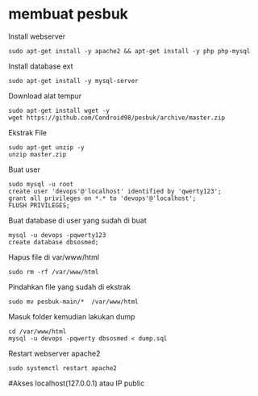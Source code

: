# membuat pesbuk

Install webserver
```
sudo apt-get install -y apache2 && apt-get install -y php php-mysql
```

Install database ext
```
sudo apt-get install -y mysql-server
```

Download alat tempur
```
sudo apt-get install wget -y
wget https://github.com/Condroid98/pesbuk/archive/master.zip
```

Ekstrak File
```
sudo apt-get unzip -y
unzip master.zip
```

Buat user
```
sudo mysql -u root
create user 'devops'@'localhost' identified by 'qwerty123';
grant all privileges on *.* to 'devops'@'localhost';
FLUSH PRIVILEGES;
```

Buat database di user yang sudah di buat
```
mysql -u devops -pqwerty123
create database dbsosmed;
```

Hapus file di var/www/html
```
sudo rm -rf /var/www/html
```

Pindahkan file yang sudah di ekstrak
```
sudo mv pesbuk-main/*  /var/www/html
````

Masuk folder kemudian lakukan dump
```
cd /var/www/html
mysql -u devops -pqwerty dbsosmed < dump.sql
```

Restart webserver apache2
```
sudo systemctl restart apache2
```

#Akses localhost(127.0.0.1) atau IP public
